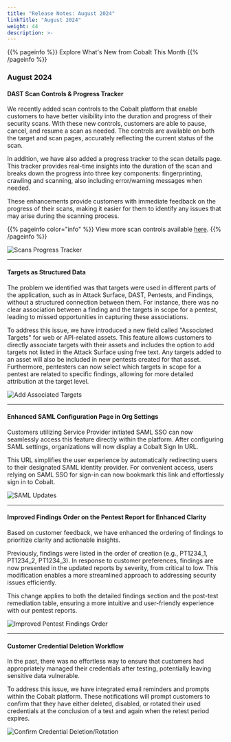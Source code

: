 ```yaml
---
title: "Release Notes: August 2024"
linkTitle: "August 2024"
weight: 44
description: >-
---
```


{{% pageinfo %}} 
     Explore What's New from Cobalt This Month
{{% /pageinfo %}}

### August 2024


#### DAST Scan Controls & Progress Tracker

We recently added scan controls to the Cobalt platform that enable customers to have better visibility into the duration and progress of their security scans. With these new controls, customers are able to pause, cancel, and resume a scan as needed. The controls are available on both the target and scan pages, accurately reflecting the current status of the scan.

In addition, we have also added a progress tracker to the scan details page. This tracker provides real-time insights into the duration of the scan and breaks down the progress into three key components: fingerprinting, crawling and scanning, also including error/warning messages when needed.

These enhancements provide customers with immediate feedback on the progress of their scans, making it easier for them to identify any issues that may arise during the scanning process. 

{{% pageinfo color="info" %}}
View more scan controls available [here](https://docs.cobalt.io/platform-deep-dive/scans/scans/).
{{% /pageinfo %}}

![Scans Progress Tracker](/release-notes/Scan-Progress.png "Scans Progress Tracker")


---

#### Targets as Structured Data

The problem we identified was that targets were used in different parts of the application, such as in Attack Surface, DAST, Pentests, and Findings, without a structured connection between them. For instance, there was no clear association between a finding and the targets in scope for a pentest, leading to missed opportunities in capturing these associations.

To address this issue, we have introduced a new field called "Associated Targets" for web or API-related assets. This feature allows customers to directly associate targets with their assets and includes the option to add targets not listed in the Attack Surface using free text. Any targets added to an asset will also be included in new pentests created for that asset. Furthermore, pentesters can now select which targets in scope for a pentest are related to specific findings, allowing for more detailed attribution at the target level.

![Add Associated Targets](/release-notes/associated-targets.png "Add Associated Targets")

---

#### Enhanced SAML Configuration Page in Org Settings

Customers utilizing Service Provider initiated SAML SSO can now seamlessly access this feature directly within the platform. After configuring SAML settings, organizations will now display a Cobalt Sign In URL. 

This URL simplifies the user experience by automatically redirecting users to their designated SAML identity provider. For convenient access, users relying on SAML SSO for sign-in can now bookmark this link and effortlessly sign in to Cobalt. 

![SAML Updates](/release-notes/saml-updates.png "SAML Updates")

---

#### Improved Findings Order on the Pentest Report for Enhanced Clarity

Based on customer feedback, we have enhanced the ordering of findings to prioritize clarity and actionable insights.

Previously, findings were listed in the order of creation (e.g., PT1234_1, PT1234_2, PT1234_3). In response to customer preferences, findings are now presented in the updated reports by severity, from critical to low. This modification enables a more streamlined approach to addressing security issues efficiently.

This change applies to both the detailed findings section and the post-test remediation table, ensuring a more intuitive and user-friendly experience with our pentest reports.

![Improved Pentest Findings Order](/release-notes/pentest-report-order.png "Improved Pentest Findings Order")

---

#### Customer Credential Deletion Workflow

In the past, there was no effortless way to ensure that customers had appropriately managed their credentials after testing, potentially leaving sensitive data vulnerable. 

To address this issue, we have integrated email reminders and prompts within the Cobalt platform. These notifications will prompt customers to confirm that they have either deleted, disabled, or rotated their used credentials at the conclusion of a test and again when the retest period expires.

![Confirm Credential Deletion/Rotation](/release-notes/confirm-credential-deletion.png "Confirm Credential Deletion/Rotation")

